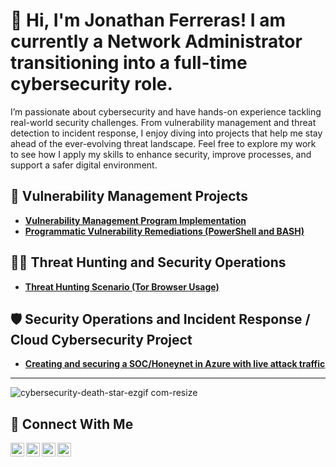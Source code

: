 # 👋 **Hi, I'm Jonathan Ferreras!** **I am currently a Network Administrator transitioning into a full-time cybersecurity role.**




I’m passionate about cybersecurity and have hands-on experience tackling real-world security challenges. From vulnerability management and threat detection to incident response, I enjoy diving into projects that help me stay ahead of the ever-evolving threat landscape.
Feel free to explore my work to see how I apply my skills to enhance security, improve processes, and support a safer digital environment.



## 🔐 Vulnerability Management Projects

- **[Vulnerability Management Program Implementation](https://github.com/00Jono/Vulnerability-Management-Program)**
- **[Programmatic Vulnerability Remediations (PowerShell and BASH)](https://github.com/joshcybertest/programmatic-vulnerability-remediations)**

## 🕵️‍♂️ Threat Hunting and Security Operations

- **[Threat Hunting Scenario (Tor Browser Usage)](https://github.com/00Jono/threat-hunting-scenario-tor)**

## 🛡️ Security Operations and Incident Response / Cloud Cybersecurity Project

- **[Creating and securing a SOC/Honeynet in Azure with live attack traffic](https://github.com/00Jono/Creating-and-securing-a-SOC-Honeynet-in-Azure-with-live-attack-traffic)**

<hr/>

![cybersecurity-death-star-ezgif com-resize](https://github.com/user-attachments/assets/db67738e-1378-43e6-ae03-b998be0e0ff5)




## 🤳 Connect With Me

[<img align="left" alt="___________ | YouTube" width="22px" src="https://cdn.jsdelivr.net/npm/simple-icons@v3/icons/youtube.svg" />][youtube]
[<img align="left" alt="___________ | Twitter" width="22px" src="https://cdn.jsdelivr.net/npm/simple-icons@v3/icons/twitter.svg" />][twitter]
[<img align="left" alt="___________ | LinkedIn" width="22px" src="https://cdn.jsdelivr.net/npm/simple-icons@v3/icons/linkedin.svg" />][linkedin]
[<img align="left" alt="___________ | Instagram" width="22px" src="https://cdn.jsdelivr.net/npm/simple-icons@v3/icons/instagram.svg" />][instagram]

[twitter]: https://twitter.com/___________
[youtube]: https://www.youtube.com/c/___________
[instagram]: https://www.instagram.com/___________
[linkedin]: https://linkedin.com/in/___________

<!--
<img width="35" alt="image" src="https://github.com/user-attachments/assets/2f41c7cd-5ea8-4475-b451-a37161b6c3fb"> 
<img width="35" alt="image" src="https://github.com/user-attachments/assets/77649969-9910-4994-8b96-74a116cfb2a8">
-->
